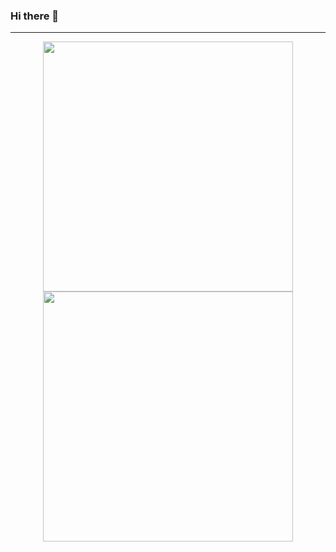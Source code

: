### Hi there 🧀

---
<p align = "center">
  <img src = "https://github-readme-stats.vercel.app/api?username=nunezMyles&show_icons=true&theme=bear" width = 400>
  <img src = "https://github-readme-streak-stats.herokuapp.com?user=nunezMyles&theme=dark&hide_border=true" width = 400>
</p>

<!--
**nunezMyles/nunezMyles** is a ✨ _special_ ✨ repository because its `README.md` (this file) appears on your GitHub profile.

Here are some ideas to get you started:

- 🔭 I’m currently working on ...
- 🌱 I’m currently learning ...
- 👯 I’m looking to collaborate on ...
- 🤔 I’m looking for help with ...
- 💬 Ask me about ...
- 📫 How to reach me: ...
- 😄 Pronouns: ...
- ⚡ Fun fact: ...
-->
